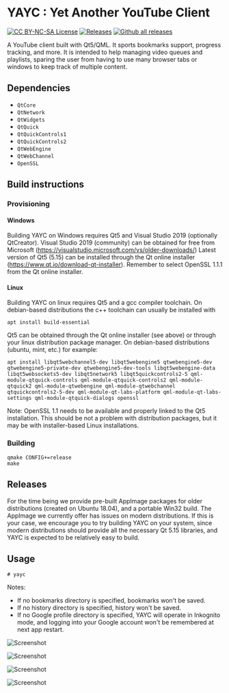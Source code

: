 # YAYC : Yet Another YouTube Client


[![CC BY-NC-SA License](https://img.shields.io/badge/license-CC%20BY--NC--SA--4.0-green)](https://github.com/yayc-stream/yayc/blob/master/LICENSE)
[![Releases](https://img.shields.io/github/release/yayc-stream/yayc.svg)](https://github.com/yayc-stream/yayc/releases)
[![Github all releases](https://img.shields.io/github/downloads/yayc-stream/yayc/total.svg)](https://GitHub.com/yayc-stream/yayc/releases/)

A YouTube client built with Qt5/QML.
It sports bookmarks support, progress tracking, and more.
It is intended to help managing video queues and playlists, sparing the user from having
to use many browser tabs or windows to keep track of multiple content.

## Dependencies

- `QtCore`
- `QtNetwork`
- `QtWidgets`
- `QtQuick`
- `QtQuickControls1`
- `QtQuickControls2`
- `QtWebEngine`
- `QtWebChannel`
- `OpenSSL`

## Build instructions

### Provisioning

#### Windows

Building YAYC on Windows requires Qt5 and Visual Studio 2019 (optionally QtCreator).
Visual Studio 2019 (community) can be obtained for free from Microsoft (https://visualstudio.microsoft.com/vs/older-downloads/)
Latest version of Qt5 (5.15) can be installed through the Qt online installer (https://www.qt.io/download-qt-installer).
Remember to select OpenSSL 1.1.1 from the Qt online installer.


#### Linux

Building YAYC on linux requires Qt5 and a gcc compiler toolchain.
On debian-based distributions the c++ toolchain can usually be installed with
```
apt install build-essential
```

Qt5 can be obtained through the Qt online installer (see above) or through your linux distribution package manager.
On debian-based distributions (ubuntu, mint, etc.) for example:
```
apt install libqt5webchannel5-dev libqt5webengine5 qtwebengine5-dev qtwebengine5-private-dev qtwebengine5-dev-tools libqt5webengine-data libqt5websockets5-dev libqt5network5 libqt5quickcontrols2-5 qml-module-qtquick-controls qml-module-qtquick-controls2 qml-module-qtquick2 qml-module-qtwebengine qml-module-qtwebchannel qtquickcontrols2-5-dev qml-module-qt-labs-platform qml-module-qt-labs-settings qml-module-qtquick-dialogs openssl
```
Note: OpenSSL 1.1 needs to be available and properly linked to the Qt5 installation.
This should be not a problem with distribution packages, but it may be with installer-based Linux installations.


### Building

```
qmake CONFIG+=release
make
```

## Releases

For the time being we provide pre-built AppImage packages for older distributions (created on Ubuntu 18.04), and a portable Win32 build.
The AppImage we currently offer has issues on modern distributions.
If this is your case, we encourage you to try building YAYC on your system, since modern distributions should provide all the necessary Qt 5.15 libraries, and YAYC is expected to be relatively easy to build.

## Usage

```
# yayc
```

Notes: 
- If no bookmarks directory is specified, bookmarks won't be saved.
- If no history directory is specified, history won't be saved.
- If no Google profile directory is specified, YAYC will operate in Inkognito mode, and logging into your Google account won't be remembered at next app restart.

![Screenshot](docs/img/0_startup.png)

![Screenshot](docs/img/1_settings.png)
 
![Screenshot](docs/img/2_bookmarks_context_menu.png)

![Screenshot](docs/img/3_bookmarks_drag_drop.png)
